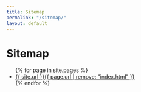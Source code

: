 ```yaml
---
title: Sitemap
permalink: "/sitemap/"
layout: default
---
```


<div class="topnav-spacer"></div>
<div class="section">
  <h1 class="red-header">Sitemap</h1>
  <ul>
    {% for page in site.pages %}
    <li>
      <a href="{{ page.url | relative_url }}">{{ site.url }}{{ page.url | remove: "index.html" }}</a>
    </li>
    {% endfor %}
  </ul>
</div>